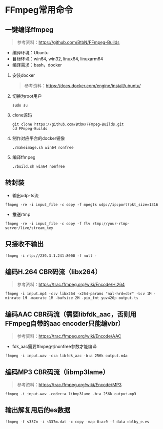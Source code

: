 # FFmpeg常用命令

## 一键编译ffmpeg

> 参考资料：<https://github.com/BtbN/FFmpeg-Builds>

+ 编译环境：Ubuntu
+ 目标环境：win64, win32, linux64, linuxarm64
+ 编译需求：bash，docker

1. 安装docker

    > 参考资料：<https://docs.docker.com/engine/install/ubuntu/>

2. 切换为root用户

    ```shell
    sudo su
    ```

3. clone源码

    ```shell
    git clone https://github.com/BtbN/FFmpeg-Builds.git
    cd FFmpeg-Builds
    ```

4. 制作对应平台的docker镜像

    ```shell
    ./makeimage.sh win64 nonfree
    ```

5. 编译ffmpeg

    ```shell
    ./build.sh win64 nonfree
    ```

## 转封装

+ 输出udp-ts流

```shell
ffmpeg -re -i input_file -c copy -f mpegts udp://ip:port?pkt_size=1316
```

+ 推送rtmp

```shell
ffmpeg -re -i input_file -c copy -f flv rtmp://your-rtmp-server/live/stream_key
```

## 只接收不输出

```shell
ffmpeg -i rtp://239.3.1.241:8000 -f null -
```

## 编码H.264 CBR码流（libx264）

> 参考资料：<https://trac.ffmpeg.org/wiki/Encode/H.264>

```shell
ffmpeg -i input.mp4 -c:v libx264 -x264-params "nal-hrd=cbr" -b:v 1M -minrate 1M -maxrate 1M -bufsize 2M -pix_fmt yuv420p output.ts
```

## 编码AAC CBR码流（需要libfdk_aac，否则用FFmpeg自带的aac encoder只能编vbr）

> 参考资料：<https://trac.ffmpeg.org/wiki/Encode/AAC>

+ fdk_aac需要ffmpeg带nonfree参数才能编译

```shell
ffmpeg -i input.wav -c:a libfdk_aac -b:a 256k output.m4a
```

## 编码MP3 CBR码流（libmp3lame）

> 参考资料：<https://trac.ffmpeg.org/wiki/Encode/MP3>

```shell
ffmpeg -i input.wav -codec:a libmp3lame -b:a 256k output.mp3
```

## 输出解复用后的es数据

```shell
ffmpeg -f s337m -i s337m.dat -c copy -map 0:a:0 -f data dolby_e.es
```
